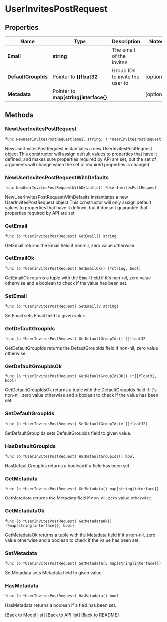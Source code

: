 # UserInvitesPostRequest

## Properties

Name | Type | Description | Notes
------------ | ------------- | ------------- | -------------
**Email** | **string** | The email of the invitee | 
**DefaultGroupIds** | Pointer to **[]float32** | Group IDs to invite the user to | [optional] 
**Metadata** | Pointer to **map[string]interface{}** |  | [optional] 

## Methods

### NewUserInvitesPostRequest

`func NewUserInvitesPostRequest(email string, ) *UserInvitesPostRequest`

NewUserInvitesPostRequest instantiates a new UserInvitesPostRequest object
This constructor will assign default values to properties that have it defined,
and makes sure properties required by API are set, but the set of arguments
will change when the set of required properties is changed

### NewUserInvitesPostRequestWithDefaults

`func NewUserInvitesPostRequestWithDefaults() *UserInvitesPostRequest`

NewUserInvitesPostRequestWithDefaults instantiates a new UserInvitesPostRequest object
This constructor will only assign default values to properties that have it defined,
but it doesn't guarantee that properties required by API are set

### GetEmail

`func (o *UserInvitesPostRequest) GetEmail() string`

GetEmail returns the Email field if non-nil, zero value otherwise.

### GetEmailOk

`func (o *UserInvitesPostRequest) GetEmailOk() (*string, bool)`

GetEmailOk returns a tuple with the Email field if it's non-nil, zero value otherwise
and a boolean to check if the value has been set.

### SetEmail

`func (o *UserInvitesPostRequest) SetEmail(v string)`

SetEmail sets Email field to given value.


### GetDefaultGroupIds

`func (o *UserInvitesPostRequest) GetDefaultGroupIds() []float32`

GetDefaultGroupIds returns the DefaultGroupIds field if non-nil, zero value otherwise.

### GetDefaultGroupIdsOk

`func (o *UserInvitesPostRequest) GetDefaultGroupIdsOk() (*[]float32, bool)`

GetDefaultGroupIdsOk returns a tuple with the DefaultGroupIds field if it's non-nil, zero value otherwise
and a boolean to check if the value has been set.

### SetDefaultGroupIds

`func (o *UserInvitesPostRequest) SetDefaultGroupIds(v []float32)`

SetDefaultGroupIds sets DefaultGroupIds field to given value.

### HasDefaultGroupIds

`func (o *UserInvitesPostRequest) HasDefaultGroupIds() bool`

HasDefaultGroupIds returns a boolean if a field has been set.

### GetMetadata

`func (o *UserInvitesPostRequest) GetMetadata() map[string]interface{}`

GetMetadata returns the Metadata field if non-nil, zero value otherwise.

### GetMetadataOk

`func (o *UserInvitesPostRequest) GetMetadataOk() (*map[string]interface{}, bool)`

GetMetadataOk returns a tuple with the Metadata field if it's non-nil, zero value otherwise
and a boolean to check if the value has been set.

### SetMetadata

`func (o *UserInvitesPostRequest) SetMetadata(v map[string]interface{})`

SetMetadata sets Metadata field to given value.

### HasMetadata

`func (o *UserInvitesPostRequest) HasMetadata() bool`

HasMetadata returns a boolean if a field has been set.


[[Back to Model list]](../README.md#documentation-for-models) [[Back to API list]](../README.md#documentation-for-api-endpoints) [[Back to README]](../README.md)


